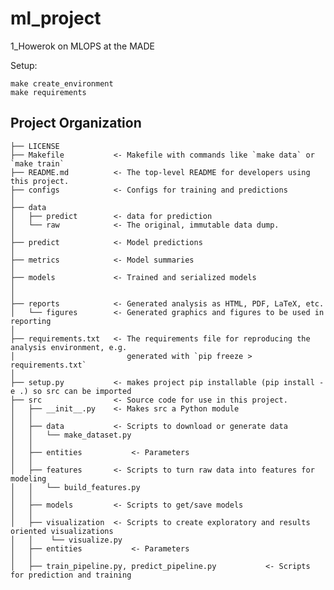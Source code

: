 ml_project
==============================

1_Howerok on MLOPS at the MADE

Setup: 
~~~
make create_environment
make requirements
~~~

Project Organization
------------

    ├── LICENSE
    ├── Makefile           <- Makefile with commands like `make data` or `make train`
    ├── README.md          <- The top-level README for developers using this project.
    ├── configs            <- Configs for training and predictions
    │
    ├── data
    │   ├── predict        <- data for prediction
    │   └── raw            <- The original, immutable data dump.
    │
    ├── predict            <- Model predictions
    │
    ├── metrics            <- Model summaries
    │
    ├── models             <- Trained and serialized models
    │
    │
    ├── reports            <- Generated analysis as HTML, PDF, LaTeX, etc.
    │   └── figures        <- Generated graphics and figures to be used in reporting
    │
    ├── requirements.txt   <- The requirements file for reproducing the analysis environment, e.g.
    │                         generated with `pip freeze > requirements.txt`
    │
    ├── setup.py           <- makes project pip installable (pip install -e .) so src can be imported
    ├── src                <- Source code for use in this project.
    │   ├── __init__.py    <- Makes src a Python module
    │   │
    │   ├── data           <- Scripts to download or generate data
    │   │   └── make_dataset.py
    │   │
    │   ├── entities           <- Parameters
    │   │
    │   ├── features       <- Scripts to turn raw data into features for modeling
    │   │   └── build_features.py
    │   │
    │   ├── models         <- Scripts to get/save models
    │   │
    │   ├── visualization  <- Scripts to create exploratory and results oriented visualizations
    │   │    └── visualize.py
    │   ├── entities           <- Parameters
    │   │
    │   ├── train_pipeline.py, predict_pipeline.py           <- Scripts for prediction and training
